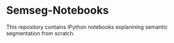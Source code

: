 # Semseg-Notebooks
This repository contains IPython notebooks explanining semantic segmentation from scratch. 
